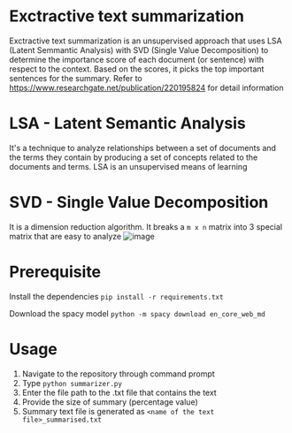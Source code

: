 # Exctractive text summarization
Exctractive text summarization is an unsupervised approach that uses LSA (Latent Semmantic Analysis) with SVD (Single Value Decomposition) to determine the importance score of each document (or sentence) with respect to the context. Based on the scores, it picks the top important sentences for the summary.
Refer to https://www.researchgate.net/publication/220195824 for detail information

# LSA - Latent Semantic Analysis 
It's a technique to analyze relationships between a set of documents and the terms they contain by producing a set of concepts related to the documents and terms.
LSA is an unsupervised means of learning

# SVD - Single Value Decomposition
It is a dimension reduction algorithm. It breaks a `m x n` matrix into 3 special matrix that are easy to analyze
![image](https://user-images.githubusercontent.com/77575222/151765221-a0fa255e-f6d5-4795-86e4-59c76b9a6bde.png)

# Prerequisite
Install the dependencies
`pip install -r requirements.txt`

Download the spacy model
`python -m spacy download en_core_web_md`

# Usage
1. Navigate to the repository through command prompt
2. Type `python summarizer.py`
3. Enter the file path to the .txt file that contains the text
4. Provide the size of summary (percentage value)
5. Summary text file is generated as `<name of the text file>_summarised.txt`

